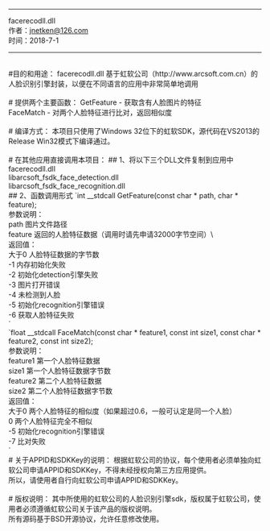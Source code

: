 ****************************************************
facerecodll.dll<br>
作者：jnetken@126.com<br>
时间：2018-7-1<br>
****************************************************
<br>
#目的和用途：
facerecodll.dll 基于虹软公司（http://www.arcsoft.com.cn）的人脸识别引擎封装，以便在不同语言的应用中非常简单地调用<br>
<br>
# 提供两个主要函数：
GetFeature - 获取含有人脸图片的特征<br>
FaceMatch - 对两个人脸特征进行比对，返回相似度<br>
<br>
# 编译方式：
本项目只使用了Windows 32位下的虹软SDK，源代码在VS2013的Release Win32模式下编译通过。<br>
<br>
# 在其他应用直接调用本项目：
## 1、将以下三个DLL文件复制到应用中<br>
facerecodll.dll<br>
libarcsoft_fsdk_face_detection.dll<br>
libarcsoft_fsdk_face_recognition.dll<br>
## 2、函数调用形式
`int __stdcall GetFeature(const char * path, char * feature);<br>
参数说明：<br>
path	图片文件路径<br>
feature	返回的人脸特征数据（调用时请先申请32000字节空间）\<br>
返回值：<br>
大于0	人脸特征数据的字节数<br>
-1	内存初始化失败<br>
-2	初始化detection引擎失败<br>
-3	图片打开错误<br>
-4	未检测到人脸<br>
-5	初始化recognition引擎错误<br>
-6	获取人脸特征失败<br>`
<br>
`float __stdcall FaceMatch(const char * feature1, const int size1, const char * feature2, const int size2);<br>
参数说明：<br>
feature1	第一个人脸特征数据<br>
size1	第一个人脸特征数据字节数<br>
feature2	第二个人脸特征数据<br>
size2	第二个人脸特征数据字节数<br>
返回值：<br>
大于0	两个人脸特征的相似度（如果超过0.6，一般可认定是同一个人脸）<br>
0	两个人脸特征完全不相似<br>
-5	初始化recognition引擎错误<br>
-7	比对失败<br>`
<br>
# 关于APPID和SDKKey的说明：
根据虹软公司的协议，每个使用者必须单独向虹软公司申请APPID和SDKKey，不得未经授权向第三方应用提供。<br>
所以，请使用者自行向虹软公司申请APPID和SDKKey。<br>
<br>
# 版权说明：
其中所使用的虹软公司的人脸识别引擎sdk，版权属于虹软公司，使用者必须遵循虹软公司关于该产品的版权说明。<br>
所有源码基于BSD开源协议，允许任意修改使用。<br>


